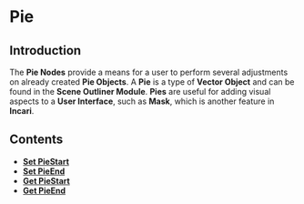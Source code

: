 # Pie

## Introduction

The **Pie Nodes** provide a means for a user to perform several adjustments on already created **Pie Objects**. A **Pie** is a type of **Vector Object** and can be found in the **Scene Outliner Module**. **Pies** are useful for adding visual aspects to a **User Interface**, such as **Mask**, which is another feature in **Incari**. 

## Contents

* [**Set PieStart**](setpiestart.md)
* [**Set PieEnd**](setpieend.md)
* [**Get PieStart**](getpiestart.md)
* [**Get PieEnd**](getpieend.md)
